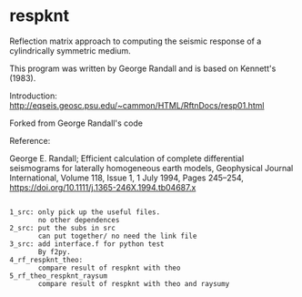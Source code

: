 # respknt

Reflection matrix approach to computing the seismic response of a cylindrically symmetric medium.

This program was written by George Randall and is based on Kennett's (1983). 

Introduction: http://eqseis.geosc.psu.edu/~cammon/HTML/RftnDocs/resp01.html

Forked from George Randall's code

Reference: 

George E. Randall; Efficient calculation of complete differential seismograms for laterally homogeneous earth models, Geophysical Journal International, Volume 118, Issue 1, 1 July 1994, Pages 245–254, https://doi.org/10.1111/j.1365-246X.1994.tb04687.x

```

1_src: only pick up the useful files.
       no other dependences
2_src: put the subs in src
       can put together/ no need the link file
3_src: add interface.f for python test
       By f2py.
4_rf_respknt_theo:
       compare result of respknt with theo
5_rf_theo_respknt_raysum
       compare result of respknt with theo and raysumy
```